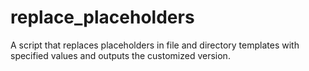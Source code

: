 # replace_placeholders
A script that replaces placeholders in file and directory templates with specified values and outputs the customized version.
